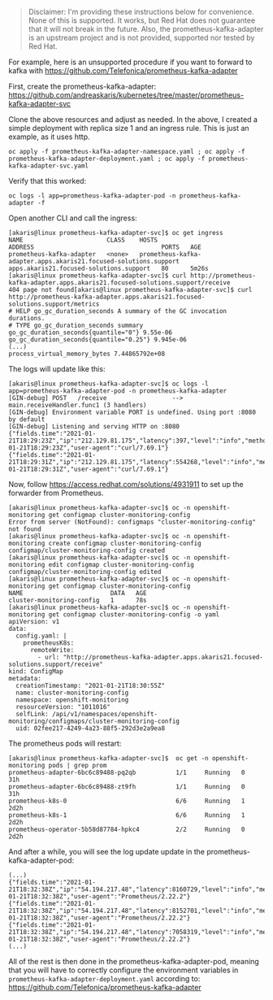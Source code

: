 > Disclaimer: I'm providing these instructions below for convenience. None of this is supported. It works, but Red Hat does not guarantee that it will not break in the future. Also, the prometheus-kafka-adapter is an upstream project and is not provided, supported nor tested by Red Hat.

For example, here is an unsupported procedure if you want to forward to kafka with https://github.com/Telefonica/prometheus-kafka-adapter

First, create the prometheus-kafka-adapter:
https://github.com/andreaskaris/kubernetes/tree/master/prometheus-kafka-adapter-svc

Clone the above resources and adjust as needed. In the above, I created a simple deployment with replica size 1 and an ingress rule. This is just an example, as it uses http.
~~~
oc apply -f prometheus-kafka-adapter-namespace.yaml ; oc apply -f prometheus-kafka-adapter-deployment.yaml ; oc apply -f prometheus-kafka-adapter-svc.yaml
~~~

Verify that this worked:
~~~
oc logs -l app=prometheus-kafka-adapter-pod -n prometheus-kafka-adapter -f
~~~

Open another CLI and call the ingress:
~~~
[akaris@linux prometheus-kafka-adapter-svc]$ oc get ingress
NAME                       CLASS    HOSTS                                                              ADDRESS                                   PORTS   AGE
prometheus-kafka-adapter   <none>   prometheus-kafka-adapter.apps.akaris21.focused-solutions.support   apps.akaris21.focused-solutions.support   80      5m26s
[akaris@linux prometheus-kafka-adapter-svc]$ curl http://prometheus-kafka-adapter.apps.akaris21.focused-solutions.support/receive
404 page not found[akaris@linux prometheus-kafka-adapter-svc]$ curl http://prometheus-kafka-adapter.apps.akaris21.focused-solutions.support/metrics
# HELP go_gc_duration_seconds A summary of the GC invocation durations.
# TYPE go_gc_duration_seconds summary
go_gc_duration_seconds{quantile="0"} 9.55e-06
go_gc_duration_seconds{quantile="0.25"} 9.945e-06
(...)
process_virtual_memory_bytes 7.44865792e+08
~~~

The logs will update like this:
~~~
[akaris@linux prometheus-kafka-adapter-svc]$ oc logs -l app=prometheus-kafka-adapter-pod -n prometheus-kafka-adapter
[GIN-debug] POST   /receive                  --> main.receiveHandler.func1 (3 handlers)
[GIN-debug] Environment variable PORT is undefined. Using port :8080 by default
[GIN-debug] Listening and serving HTTP on :8080
{"fields.time":"2021-01-21T18:29:23Z","ip":"212.129.81.175","latency":397,"level":"info","method":"GET","msg":"","path":"/receive","status":404,"time":"2021-01-21T18:29:23Z","user-agent":"curl/7.69.1"}
{"fields.time":"2021-01-21T18:29:31Z","ip":"212.129.81.175","latency":554268,"level":"info","method":"GET","msg":"","path":"/metrics","status":200,"time":"2021-01-21T18:29:31Z","user-agent":"curl/7.69.1"}
~~~

Now, follow https://access.redhat.com/solutions/4931911 to set up the forwarder from Prometheus.
~~~
[akaris@linux prometheus-kafka-adapter-svc]$ oc -n openshift-monitoring get configmap cluster-monitoring-config
Error from server (NotFound): configmaps "cluster-monitoring-config" not found
[akaris@linux prometheus-kafka-adapter-svc]$ oc -n openshift-monitoring create configmap cluster-monitoring-config
configmap/cluster-monitoring-config created
[akaris@linux prometheus-kafka-adapter-svc]$ oc -n openshift-monitoring edit configmap cluster-monitoring-config
configmap/cluster-monitoring-config edited
[akaris@linux prometheus-kafka-adapter-svc]$ oc -n openshift-monitoring get configmap cluster-monitoring-config
NAME                        DATA   AGE
cluster-monitoring-config   1      78s
[akaris@linux prometheus-kafka-adapter-svc]$ oc -n openshift-monitoring get configmap cluster-monitoring-config -o yaml
apiVersion: v1
data:
  config.yaml: |
    prometheusK8s:
      remoteWrite:
        - url: "http://prometheus-kafka-adapter.apps.akaris21.focused-solutions.support/receive"
kind: ConfigMap
metadata:
  creationTimestamp: "2021-01-21T18:30:55Z"
  name: cluster-monitoring-config
  namespace: openshift-monitoring
  resourceVersion: "1011016"
  selfLink: /api/v1/namespaces/openshift-monitoring/configmaps/cluster-monitoring-config
  uid: 02fee217-4249-4a23-88f5-292d3e2a9ea8
~~~

The prometheus pods will restart:
~~~
[akaris@linux prometheus-kafka-adapter-svc]$  oc get -n openshift-monitoring pods | grep prom
prometheus-adapter-6bc6c89488-pq2qb           1/1     Running   0          31h
prometheus-adapter-6bc6c89488-zt9fh           1/1     Running   0          31h
prometheus-k8s-0                              6/6     Running   1          2d2h
prometheus-k8s-1                              6/6     Running   1          2d2h
prometheus-operator-5b58d87784-hpkc4          2/2     Running   0          2d2h
~~~

And after a while, you will see the log update update in the prometheus-kafka-adapter-pod:
~~~
(...)
{"fields.time":"2021-01-21T18:32:38Z","ip":"54.194.217.48","latency":8160729,"level":"info","method":"POST","msg":"","path":"/receive","status":200,"time":"2021-01-21T18:32:38Z","user-agent":"Prometheus/2.22.2"}
{"fields.time":"2021-01-21T18:32:38Z","ip":"54.194.217.48","latency":8152701,"level":"info","method":"POST","msg":"","path":"/receive","status":200,"time":"2021-01-21T18:32:38Z","user-agent":"Prometheus/2.22.2"}
{"fields.time":"2021-01-21T18:32:38Z","ip":"54.194.217.48","latency":7058319,"level":"info","method":"POST","msg":"","path":"/receive","status":200,"time":"2021-01-21T18:32:38Z","user-agent":"Prometheus/2.22.2"}
(...)
~~~

All of the rest is then done in the prometheus-kafka-adapter-pod, meaning that you will have to correctly configure the environment variables in `prometheus-kafka-adapter-deployment.yaml` according to:
https://github.com/Telefonica/prometheus-kafka-adapter
